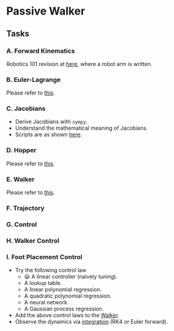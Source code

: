 # Passive Walker
## Tasks
### A. Forward Kinematics
Robotics 101 revision at [here](/bootcamp_scripts/3_passive_walker/a_forward_kinematics/forward_kinematics.py), where a robot arm is written.

### B. Euler-Lagrange
Please refer to [this](/bootcamp_scripts/1_hopper_dynamics/README.md#a-euler-lagrange).

### C. Jacobians
- Derive Jacobians with $\texttt{sympy}$.
- Understand the mathematical meaning of Jacobians.
- Scripts are as shown [here](/bootcamp_scripts/4_walker_control/c_jacobians/).

### D. Hopper
Please refer to [this](/bootcamp_scripts/1_hopper_dynamics/README.md#c-hopper).

### E. Walker
Please refer to [this](/bootcamp_scripts/3_passive_walker/d_walker/passive_walker.py).

### F. Trajectory

### G. Control

### H. Walker Control

### I. Foot Placement Control
- Try the following control law
  - :smiley: A linear controller (naively tuning).
  - A lookup table.
  - A linear polynomial regression.
  - A quadratic polynomial regression.
  - A neural network.
  - A Gaussian process regression.
- Add the above control laws to the [Walker](/bootcamp_scripts/4_walker_control/i_foot_placement/walker_control.py).
- Observe the dynamics via [integration](/dynamics.py) (RK4 or Euler forward).
